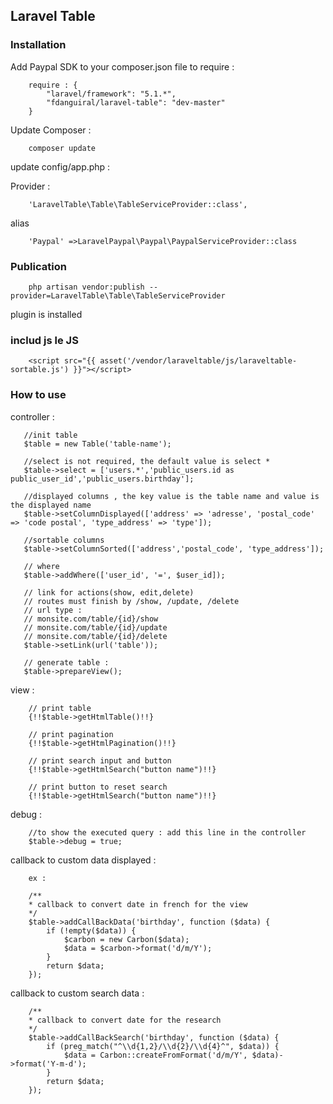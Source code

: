 ## Laravel Table ##

### Installation ###

Add Paypal SDK to your composer.json file to require  :
```
    require : {
        "laravel/framework": "5.1.*",
        "fdanguiral/laravel-table": "dev-master"
    }
```

Update Composer :
```
    composer update
```

update config/app.php :

Provider :

```
    'LaravelTable\Table\TableServiceProvider::class',

```
alias
```
    'Paypal' =>LaravelPaypal\Paypal\PaypalServiceProvider::class

```

### Publication ###

```
    php artisan vendor:publish --provider=LaravelTable\Table\TableServiceProvider
```

plugin is installed

### includ js le JS ###

```
    <script src="{{ asset('/vendor/laraveltable/js/laraveltable-sortable.js') }}"></script>
```

### How to use ###

controller :
```
   //init table
   $table = new Table('table-name');

   //select is not required, the default value is select *
   $table->select = ['users.*','public_users.id as public_user_id','public_users.birthday'];

   //displayed columns , the key value is the table name and value is the displayed name
   $table->setColumnDisplayed(['address' => 'adresse', 'postal_code' => 'code postal', 'type_address' => 'type']);

   //sortable columns
   $table->setColumnSorted(['address','postal_code', 'type_address']);

   // where
   $table->addWhere(['user_id', '=', $user_id]);

   // link for actions(show, edit,delete)
   // routes must finish by /show, /update, /delete
   // url type :
   // monsite.com/table/{id}/show
   // monsite.com/table/{id}/update
   // monsite.com/table/{id}/delete
   $table->setLink(url('table'));

   // generate table :
   $table->prepareView();
```

view :

```
    // print table
    {!!$table->getHtmlTable()!!}

    // print pagination
    {!!$table->getHtmlPagination()!!}

    // print search input and button
    {!!$table->getHtmlSearch("button name")!!}

    // print button to reset search
    {!!$table->getHtmlSearch("button name")!!}

```

debug :

```
    //to show the executed query : add this line in the controller
    $table->debug = true;
```

callback to custom data displayed :

```
    ex :

    /**
    * callback to convert date in french for the view
    */
    $table->addCallBackData('birthday', function ($data) {
        if (!empty($data)) {
            $carbon = new Carbon($data);
            $data = $carbon->format('d/m/Y');
        }
        return $data;
    });
```

callback to custom search data :

```
    /**
    * callback to convert date for the research
    */
    $table->addCallBackSearch('birthday', function ($data) {
        if (preg_match("^\\d{1,2}/\\d{2}/\\d{4}^", $data)) {
            $data = Carbon::createFromFormat('d/m/Y', $data)->format('Y-m-d');
        }
        return $data;
    });
```
